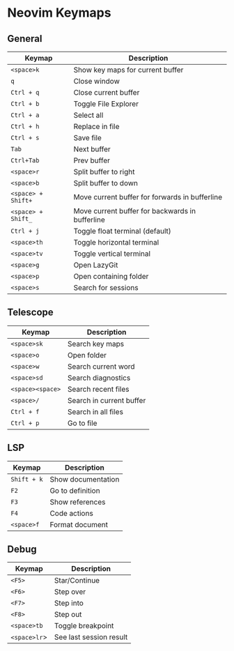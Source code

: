 # Neovim Keymaps

## General

| Keymap             | Description                                     |
| ------------------ | ----------------------------------------------- |
| `<space>k`         | Show key maps for current buffer                |
| `q`                | Close window                                    |
| `Ctrl + q`         | Close current buffer                            |
| `Ctrl + b`         | Toggle File Explorer                            |
| `Ctrl + a`         | Select all                                      |
| `Ctrl + h`         | Replace in file                                 |
| `Ctrl + s`         | Save file                                       |
| `Tab`              | Next buffer                                     |
| `Ctrl+Tab`         | Prev buffer                                     |
| `<space>r`         | Split buffer to right                           |
| `<space>b`         | Split buffer to down                            |
| `<space> + Shift+` | Move current buffer for forwards in bufferline  |
| `<space> + Shift_` | Move current buffer for backwards in bufferline |
| `Ctrl + j`         | Toggle float terminal (default)                 |
| `<space>th`        | Toggle horizontal terminal                      |
| `<space>tv`        | Toggle vertical terminal                        |
| `<space>g`         | Open LazyGit                                    |
| `<space>p`         | Open containing folder                          |
| `<space>s`         | Search for sessions                             |

## Telescope

| Keymap           | Description              |
| ---------------- | ------------------------ |
| `<space>sk`      | Search key maps          |
| `<space>o`       | Open folder              |
| `<space>w`       | Search current word      |
| `<space>sd`      | Search diagnostics       |
| `<space><space>` | Search recent files      |
| `<space>/`       | Search in current buffer |
| `Ctrl + f`       | Search in all files      |
| `Ctrl + p`       | Go to file               |

## LSP

| Keymap      | Description        |
| ----------- | ------------------ |
| `Shift + k` | Show documentation |
| `F2`        | Go to definition   |
| `F3`        | Show references    |
| `F4`        | Code actions       |
| `<space>f`  | Format document    |

## Debug

| Keymap       | Description             |
| ------------ | ----------------------- |
| `<F5>`       | Star/Continue           |
| `<F6>`       | Step over               |
| `<F7>`       | Step into               |
| `<F8>`       | Step out                |
| `<space>tb`  | Toggle breakpoint       |
| `<space>lr`> | See last session result |
